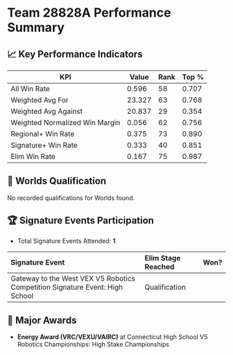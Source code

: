 # Team 28828A Performance Summary

## 📈 Key Performance Indicators
| KPI | Value | Rank | Top % |
| --- | ----- | ---- | ----- |
| All Win Rate | 0.596 | 58 | 0.707 |
| Weighted Avg For | 23.327 | 63 | 0.768 |
| Weighted Avg Against | 20.837 | 29 | 0.354 |
| Weighted Normalized Win Margin | 0.056 | 62 | 0.756 |
| Regional+ Win Rate | 0.375 | 73 | 0.890 |
| Signature+ Win Rate | 0.333 | 40 | 0.851 |
| Elim Win Rate | 0.167 | 75 | 0.987 |


## 🎯 Worlds Qualification
No recorded qualifications for Worlds found.

## 🏆 Signature Events Participation
- Total Signature Events Attended: **1**

| Signature Event | Elim Stage Reached | Won? |
|:----------------|:-------------------|:----|
| Gateway to the West VEX V5 Robotics Competition Signature Event: High School | Qualification |  |


## 🥇 Major Awards
- **Energy Award (VRC/VEXU/VAIRC)** at Connecticut High School V5 Robotics Championships: High Stake Championships

